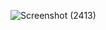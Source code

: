 
![Screenshot (2413)](https://github.com/user-attachments/assets/aa4a38b5-c334-47f1-94f0-7b18deab8727)
